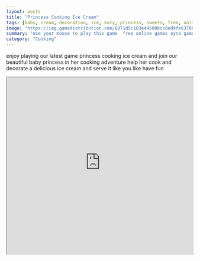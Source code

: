```yaml
---
layout: posts
title: "Princess Cooking Ice Cream"
tags: [baby, cream, decoration, ice, kory, princess, sweets, free, online, games, oyna, game, free, games, play, play, games]
image: "https://img.gamedistribution.com/6871d5c183e44500bcc0ed9fe637081b.jpg"
summary: "use your mouse to play this game  free online games oyna game free games play play games"
category: "Cooking"
---
```


enjoy playing our latest game princess cooking ice cream and join our beautiful baby princess in her cooking adventure help her cook and decorate a delicious ice cream and serve it like you like have fun

<iframe width="100%" height="480px;" src="https://flash.gamedistribution.com?game=6871d5c183e44500bcc0ed9fe637081b"></iframe>